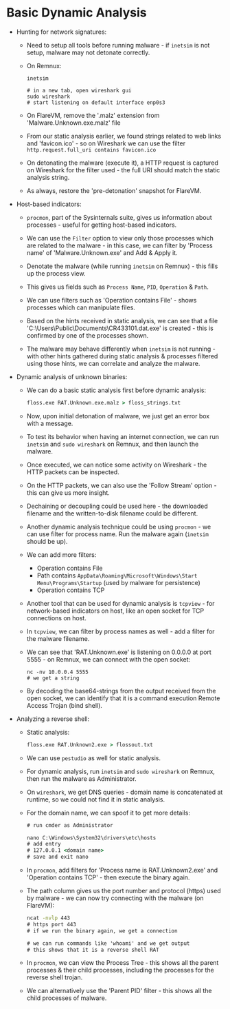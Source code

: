 # Basic Dynamic Analysis

* Hunting for network signatures:

  * Need to setup all tools before running malware - if ```inetsim``` is not setup, malware may not detonate correctly.

  * On Remnux:

    ```shell
    inetsim

    # in a new tab, open wireshark gui
    sudo wireshark
    # start listening on default interface enp0s3
    ```
  
  * On FlareVM, remove the '.malz' extension from 'Malware.Unknown.exe.malz' file

  * From our static analysis earlier, we found strings related to web links and 'favicon.ico' - so on Wireshark we can use the filter ```http.request.full_uri contains favicon.ico```

  * On detonating the malware (execute it), a HTTP request is captured on Wireshark for the filter used - the full URI should match the static analysis string.

  * As always, restore the 'pre-detonation' snapshot for FlareVM.

* Host-based indicators:

  * ```procmon```, part of the Sysinternals suite, gives us information about processes - useful for getting host-based indicators.

  * We can use the ```Filter``` option to view only those processes which are related to the malware - in this case, we can filter by 'Process name' of 'Malware.Unknown.exe' and Add & Apply it.

  * Denotate the malware (while running ```inetsim``` on Remnux) - this fills up the process view.

  * This gives us fields such as ```Process Name```, ```PID```, ```Operation``` & ```Path```.

  * We can use filters such as 'Operation contains File' - shows processes which can manipulate files.

  * Based on the hints received in static analysis, we can see that a file 'C:\Users\Public\Documents\CR433101.dat.exe' is created - this is confirmed by one of the processes shown.

  * The malware may behave differently when ```inetsim``` is not running - with other hints gathered during static analysis & processes filtered using those hints, we can correlate and analyze the malware.

* Dynamic analysis of unknown binaries:

  * We can do a basic static analysis first before dynamic analysis:

    ```cmd
    floss.exe RAT.Unknown.exe.malz > floss_strings.txt
    ```
  
  * Now, upon initial detonation of malware, we just get an error box with a message.

  * To test its behavior when having an internet connection, we can run ```inetsim``` and ```sudo wireshark``` on Remnux, and then launch the malware.

  * Once executed, we can notice some activity on Wireshark - the HTTP packets can be inspected.

  * On the HTTP packets, we can also use the 'Follow Stream' option - this can give us more insight.

  * Dechaining or decoupling could be used here - the downloaded filename and the written-to-disk filename could be different.

  * Another dynamic analysis technique could be using ```procmon``` - we can use filter for process name. Run the malware again (```inetsim``` should be up).

  * We can add more filters:
  
    * Operation contains File
    * Path contains ```AppData\Roaming\Microsoft\Windows\Start Menu\Programs\Startup``` (used by malware for persistence)
    * Operation contains TCP
  
  * Another tool that can be used for dynamic analysis is ```tcpview``` - for network-based indicators on host, like an open socket for TCP connections on host.

  * In ```tcpview```, we can filter by process names as well - add a filter for the malware filename.

  * We can see that 'RAT.Unknown.exe' is listening on 0.0.0.0 at port 5555 - on Remnux, we can connect with the open socket:

    ```shell
    nc -nv 10.0.0.4 5555
    # we get a string
    ```
  
  * By decoding the base64-strings from the output received from the open socket, we can identify that it is a command execution Remote Access Trojan (bind shell).

* Analyzing a reverse shell:

  * Static analysis:

    ```cmd
    floss.exe RAT.Unknown2.exe > flossout.txt
    ```
  
  * We can use ```pestudio``` as well for static analysis.

  * For dynamic analysis, run ```inetsim``` and ```sudo wireshark``` on Remnux, then run the malware as Administrator.

  * On ```wireshark```, we get DNS queries - domain name is concatenated at runtime, so we could not find it in static analysis.

  * For the domain name, we can spoof it to get more details:

    ```cmd
    # run cmder as Administrator

    nano C:\Windows\System32\drivers\etc\hosts
    # add entry
    # 127.0.0.1 <domain name>
    # save and exit nano
    ```

  * In ```procmon```, add filters for 'Process name is RAT.Unknown2.exe' and 'Operation contains TCP' - then execute the binary again.

  * The path column gives us the port number and protocol (https) used by malware - we can now try connecting with the malware (on FlareVM):

    ```cmd
    ncat -nvlp 443
    # https port 443
    # if we run the binary again, we get a connection

    # we can run commands like 'whoami' and we get output
    # this shows that it is a reverse shell RAT
    ```
  
  * In ```procmon```, we can view the Process Tree - this shows all the parent processes & their child processes, including the processes for the reverse shell trojan.

  * We can alternatively use the 'Parent PID' filter - this shows all the child processes of malware.
